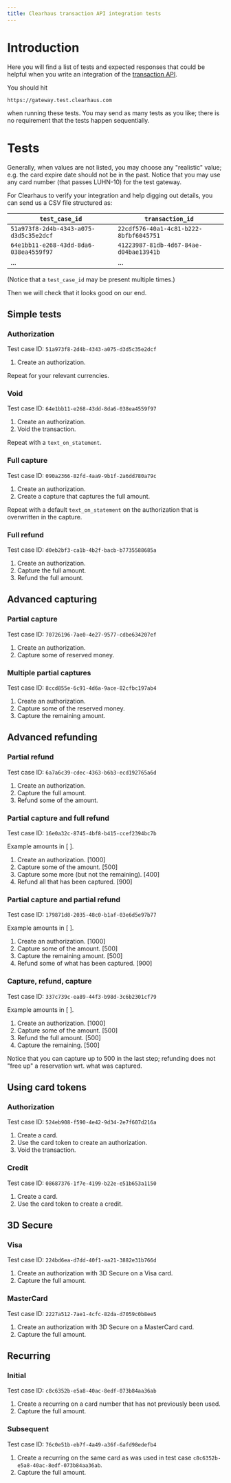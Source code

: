 ```yaml
---
title: Clearhaus transaction API integration tests
---
```


# Introduction

Here you will find a list of tests and expected responses that could be helpful
when you write an integration of the [transaction
API](http://docs.gateway.clearhaus.com).

You should hit

````
https://gateway.test.clearhaus.com
````

when running these tests. You may send as many tests as you like; there is no
requirement that the tests happen sequentially.

# Tests

Generally, when values are not listed, you may choose any "realistic" value;
e.g. the card expire date should not be in the past. Notice that you may use any
card number (that passes LUHN-10) for the test gateway.

For Clearhaus to verify your integration and help digging out details, you can
send us a CSV file structured as:

| `test_case_id`                         | `transaction_id`                       |
|----------------------------------------|----------------------------------------|
| `51a973f8-2d4b-4343-a075-d3d5c35e2dcf` | `22cdf576-40a1-4c81-b222-8bfbf6045751` |
| `64e1bb11-e268-43dd-8da6-038ea4559f97` | `41223987-81db-4d67-84ae-d04bae13941b` |
| ...                                    | ...                                    |

(Notice that a `test_case_id` may be present multiple times.)

Then we will check that it looks good on our end.


## Simple tests

### Authorization

Test case ID: `51a973f8-2d4b-4343-a075-d3d5c35e2dcf`

1. Create an authorization.

Repeat for your relevant currencies.

### Void

Test case ID: `64e1bb11-e268-43dd-8da6-038ea4559f97`

1. Create an authorization.
2. Void the transaction.

Repeat with a `text_on_statement`.

### Full capture

Test case ID: `090a2366-82fd-4aa9-9b1f-2a6dd780a79c`

1. Create an authorization.
2. Create a capture that captures the full amount.

Repeat with a default `text_on_statement` on the authorization that is
overwritten in the capture.

### Full refund

Test case ID: `d0eb2bf3-ca1b-4b2f-bacb-b7735588685a`

1. Create an authorization.
2. Capture the full amount.
3. Refund the full amount.


## Advanced capturing

### Partial capture

Test case ID: `70726196-7ae0-4e27-9577-cdbe634207ef`

1. Create an authorization.
2. Capture some of reserved money.

### Multiple partial captures

Test case ID: `8ccd855e-6c91-4d6a-9ace-82cfbc197ab4`

1. Create an authorization.
2. Capture some of the reserved money.
3. Capture the remaining amount.


## Advanced refunding

### Partial refund

Test case ID: `6a7a6c39-cdec-4363-b6b3-ecd192765a6d`

1. Create an authorization.
2. Capture the full amount.
3. Refund some of the amount.

### Partial capture and full refund

Test case ID: `16e0a32c-8745-4bf8-b415-ccef2394bc7b`

Example amounts in [ ].

1. Create an authorization. [1000]
2. Capture some of the amount. [500]
3. Capture some more (but not the remaining). [400]
4. Refund all that has been captured. [900]

### Partial capture and partial refund

Test case ID: `179871d8-2035-48c0-b1af-03e6d5e97b77`

Example amounts in [ ].

1. Create an authorization. [1000]
2. Capture some of the amount. [500]
3. Capture the remaining amount. [500]
4. Refund some of what has been captured. [900]

### Capture, refund, capture

Test case ID: `337c739c-ea89-44f3-b98d-3c6b2301cf79`

Example amounts in [ ].

1. Create an authorization. [1000]
2. Capture some of the amount. [500]
3. Refund the full amount. [500]
4. Capture the remaining. [500]

Notice that you can capture up to 500 in the last step; refunding does not
"free up" a reservation wrt. what was captured.


## Using card tokens

### Authorization

Test case ID: `524eb908-f590-4e42-9d34-2e7f607d216a`

1. Create a card.
2. Use the card token to create an authorization.
3. Void the transaction.

### Credit

Test case ID: `08687376-1f7e-4199-b22e-e51b653a1150`

1. Create a card.
2. Use the card token to create a credit.


## 3D Secure

### Visa

Test case ID: `224bd6ea-d7dd-40f1-aa21-3882e31b766d`

1. Create an authorization with 3D Secure on a Visa card.
2. Capture the full amount.

### MasterCard

Test case ID: `2227a512-7ae1-4cfc-82da-d7059c0b8ee5`

1. Create an authorization with 3D Secure on a MasterCard card.
2. Capture the full amount.


## Recurring

### Initial

Test case ID: `c8c6352b-e5a8-40ac-8edf-073b84aa36ab`

1. Create a recurring on a card number that has not previously been used.
2. Capture the full amount.

### Subsequent

Test case ID: `76c0e51b-eb7f-4a49-a36f-6afd98edefb4`

1. Create a recurring on the same card as was used in test case
   `c8c6352b-e5a8-40ac-8edf-073b84aa36ab`.
2. Capture the full amount.
